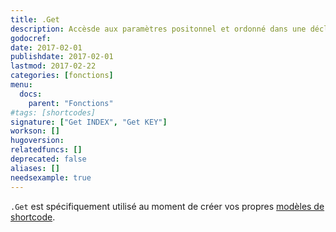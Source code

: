 ```yaml
---
title: .Get
description: Accèsde aux paramètres positonnel et ordonné dans une déclaration shortcode.
godocref:
date: 2017-02-01
publishdate: 2017-02-01
lastmod: 2017-02-22
categories: [fonctions]
menu:
  docs:
    parent: "Fonctions"
#tags: [shortcodes]
signature: ["Get INDEX", "Get KEY"]
workson: []
hugoversion:
relatedfuncs: []
deprecated: false
aliases: []
needsexample: true
---
```



`.Get` est spécifiquement utilisé au moment de créer vos propres   [modèles de shortcode][sc].




[sc]: /templates/shortcode-templates/




